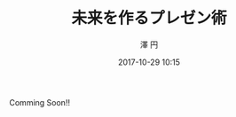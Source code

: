 ﻿---
title: 未来を作るプレゼン術
description: "未来を作るプレゼン術"
date: 2017-10-29 10:15
sessionlevel: 50
author: 澤 円
category: sessions
---
Comming Soon!!
